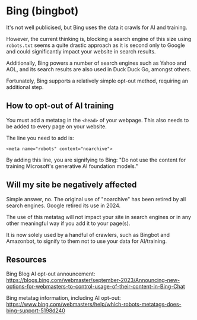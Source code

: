 # Bing (bingbot)

It's not well publicised, but Bing uses the data it crawls for AI and training.

However, the current thinking is, blocking a search engine of this size using `robots.txt` seems a quite drastic approach as it is second only to Google and could significantly impact your website in search results.

Additionally, Bing powers a number of search engines such as Yahoo and AOL, and its search results are also used in Duck Duck Go, amongst others.

Fortunately, Bing supports a relatively simple opt-out method, requiring an additional step.


## How to opt-out of AI training

You must add a metatag in the `<head>` of your webpage. This also needs to be added to every page on your website.

The line you need to add is:
```
<meta name="robots" content="noarchive">
```

By adding this line, you are signifying to Bing: "Do not use the content for training Microsoft's generative AI foundation models."


## Will my site be negatively affected

Simple answer, no.
The original use of "noarchive" has been retired by all search engines. Google retired its use in 2024.

The use of this metatag will not impact your site in search engines or in any other meaningful way if you add it to your page(s).

It is now solely used by a handful of crawlers, such as Bingbot and Amazonbot, to signify to them not to use your data for AI/training.



## Resources

Bing Blog AI opt-out announcement:
https://blogs.bing.com/webmaster/september-2023/Announcing-new-options-for-webmasters-to-control-usage-of-their-content-in-Bing-Chat

Bing metatag information, including AI opt-out:
https://www.bing.com/webmasters/help/which-robots-metatags-does-bing-support-5198d240
